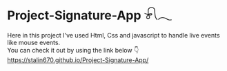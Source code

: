 # Project-Signature-App 𓍯𓂃
Here in this project I've used Html, Css and javascript to handle live events like mouse events. <br/>
You can check it out by using the link below 👇 <br/>
https://stalin670.github.io/Project-Signature-App/
